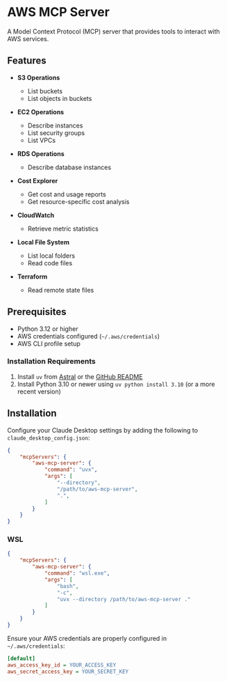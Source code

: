 # AWS MCP Server

A Model Context Protocol (MCP) server that provides tools to interact with AWS services.

## Features

- **S3 Operations**
  - List buckets
  - List objects in buckets

- **EC2 Operations**
  - Describe instances
  - List security groups
  - List VPCs

- **RDS Operations**
  - Describe database instances

- **Cost Explorer**
  - Get cost and usage reports
  - Get resource-specific cost analysis

- **CloudWatch**
  - Retrieve metric statistics

- **Local File System**
  - List local folders
  - Read code files

- **Terraform**
  - Read remote state files

## Prerequisites

- Python 3.12 or higher
- AWS credentials configured (`~/.aws/credentials`)
- AWS CLI profile setup

### Installation Requirements

1. Install `uv` from [Astral](https://docs.astral.sh/uv/getting-started/installation/) or the [GitHub README](https://github.com/astral-sh/uv#installation)
2. Install Python 3.10 or newer using `uv python install 3.10` (or a more recent version)

## Installation

Configure your Claude Desktop settings by adding the following to `claude_desktop_config.json`:

```json
{
    "mcpServers": {
        "aws-mcp-server": {
            "command": "uvx",
            "args": [
                "--directory",
                "/path/to/aws-mcp-server",
                ".",
            ]
        }
    }
}
```

### WSL

```json
{
    "mcpServers": {
        "aws-mcp-server": {
            "command": "wsl.exe",
            "args": [
                "bash",
                "-c",
                "uvx --directory /path/to/aws-mcp-server ."
            ]
        }
    }
}
```

Ensure your AWS credentials are properly configured in `~/.aws/credentials`:

```ini
[default]
aws_access_key_id = YOUR_ACCESS_KEY
aws_secret_access_key = YOUR_SECRET_KEY
```
